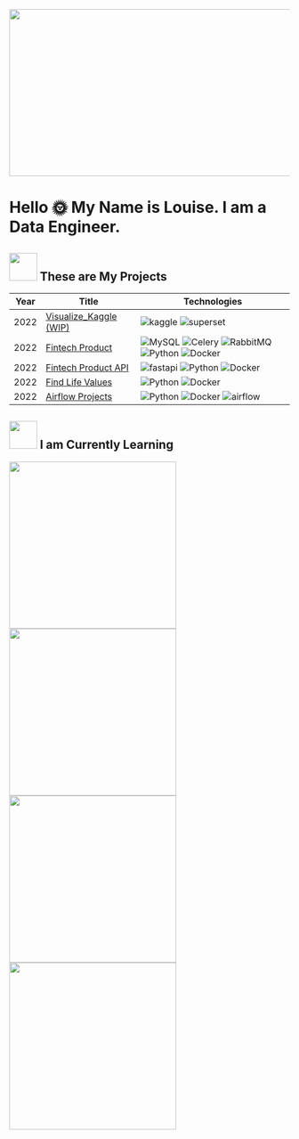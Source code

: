 
<!--
**CWJ-K/CWJ-K** is a ✨ _special_ ✨ repository because its `README.md` (this file) appears on your GitHub profile.

Here are some ideas to get you started:

- 🔭 I’m currently working on ...
- 🌱 I’m currently learning ...
- 👯 I’m looking to collaborate on ...
- 🤔 I’m looking for help with ...
- 💬 Ask me about ...
- 📫 How to reach me: ...
- 😄 Pronouns: ...
- ⚡ Fun fact: ...
-->




 <img src="https://s.yimg.com/ny/api/res/1.2/QE2JSVTx39cMM62ukegg5w--/YXBwaWQ9aGlnaGxhbmRlcjt3PTY0MDtoPTM2OQ--/https://s.yimg.com/uu/api/res/1.2/lOMT33S9ILf0Us4tTUT5Vg--~B/aD0yODg7dz01MDA7YXBwaWQ9eXRhY2h5b24-/http://media.zenfs.com/zh-Hant/homerun/gameover.com.hk/4a2700cb37849fb17e66661159501130" width = "1000" height = "300" align=center />

# Hello :sun_with_face: My Name is Louise. I am a Data Engineer.

## <img src="https://media2.giphy.com/media/QssGEmpkyEOhBCb7e1/giphy.gif?cid=ecf05e47a0n3gi1bfqntqmob8g9aid1oyj2wr3ds3mg700bl&rid=giphy.gif" width="50px" height="50px"> These are My Projects

<!-- table -->
| Year | Title                                    | Technologies                           |
|------|------------------------------------------|----------------------------------------|
| 2022 | [Visualize_Kaggle (WIP)](https://github.com/CWJ-K/Visualize_Kaggle)|![kaggle](https://img.shields.io/badge/-kaggle-black?style=flat-square&logo=kaggle) ![superset](https://img.shields.io/badge/-superset-black?style=flat-square&logo=superset)|
| 2022 | [Fintech Product](https://github.com/CWJ-K/fintech_product) | ![MySQL](https://img.shields.io/badge/-MySQL-black?style=flat-square&logo=MySQL) ![Celery](https://img.shields.io/badge/-Celery-black?style=flat-square&logo=Celery) ![RabbitMQ](https://img.shields.io/badge/-RabbitMQ-black?style=flat-square&logo=RabbitMQ) ![Python](https://img.shields.io/badge/-Python-black?style=flat-square&logo=Python) ![Docker](https://img.shields.io/badge/-Docker-black?style=flat-square&logo=Docker) |
| 2022 | [Fintech Product API](https://github.com/CWJ-K/fintech_product_api) | ![fastapi](https://img.shields.io/badge/-FastAPI-black?style=flat-square&logo=fastapi) ![Python](https://img.shields.io/badge/-Python-black?style=flat-square&logo=Python) ![Docker](https://img.shields.io/badge/-Docker-black?style=flat-square&logo=Docker)|
| 2022 | [Find Life Values](https://github.com/CWJ-K/FindLifeValues) | ![Python](https://img.shields.io/badge/-Python-black?style=flat-square&logo=Python) ![Docker](https://img.shields.io/badge/-Docker-black?style=flat-square&logo=Docker)|
| 2022 | [Airflow Projects](https://github.com/CWJ-K/Airflow_Projects) | ![Python](https://img.shields.io/badge/-Python-black?style=flat-square&logo=Python) ![Docker](https://img.shields.io/badge/-Docker-black?style=flat-square&logo=Docker) ![airflow](https://img.shields.io/badge/-Airflow-0088CC?style=flat-square&logo=apache-airflow)|


## <img src="https://static.showit.co/file/SH7R5NrySW-eb83TWiUNiw/145197/stars_gif.gif" width="50px" height="50px"> I am Currently Learning

<a href="https://github.com/CWJ-K/Linux_Note"> <img src="https://github-readme-stats.vercel.app/api/pin/?username=CWJ-K&repo=Linux_Note" width=300> </a> 
<a href="https://github.com/CWJ-K/Distributed_Computing_Note"> <img src="https://github-readme-stats.vercel.app/api/pin/?username=CWJ-K&repo=Distributed_Computing_Note" width=300> </a> 
<a href="https://github.com/CWJ-K/Python_Note"> <img src="https://github-readme-stats.vercel.app/api/pin/?username=CWJ-K&repo=Python_Note" width=300> </a> 
<a href="https://github.com/CWJ-K/FastAPI_Note"> <img src="https://github-readme-stats.vercel.app/api/pin/?username=CWJ-K&repo=FastAPI_Note" width=300> </a> 

